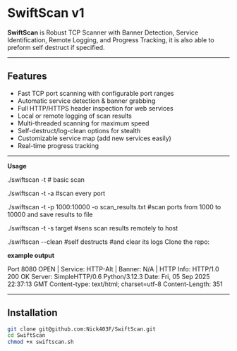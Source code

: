# SwiftScan v1

**SwiftScan** is Robust TCP Scanner with Banner Detection, Service Identification, Remote Logging, and Progress Tracking, it is also able to preform self destruct if specified.

---

##  Features

- Fast TCP port scanning with configurable port ranges
- Automatic service detection & banner grabbing
- Full HTTP/HTTPS header inspection for web services
- Local or remote logging of scan results
- Multi-threaded scanning for maximum speed
- Self-destruct/log-clean options for stealth
- Customizable service map (add new services easily)
- Real-time progress tracking

---

**Usage**

./swiftscan -t <target-ip> # basic scan

./swiftscan -t <target-ip> -a #scan every port

./swiftscan -t <target-ip> -p 1000:10000 -o scan_results.txt #scan ports from 1000 to 10000 and save results to file

./swiftscan -t <target-ip> -s target #sens scan results remotely to host 

./swiftscan --clean #self destructs #and clear its logs
Clone the repo:


**example output**

Port 8080 OPEN | Service: HTTP-Alt | Banner: N/A | HTTP Info:
HTTP/1.0 200 OK
Server: SimpleHTTP/0.6 Python/3.12.3
Date: Fri, 05 Sep 2025 22:37:13 GMT
Content-type: text/html; charset=utf-8
Content-Length: 351

---

##  Installation

```bash
git clone git@github.com:Nick403F/SwiftScan.git
cd SwiftScan
chmod +x swiftscan.sh



